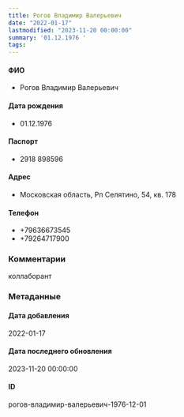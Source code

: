 ```yaml
---
title: Рогов Владимир Валерьевич
date: "2022-01-17"
lastmodified: "2023-11-20 00:00:00"
summary: '01.12.1976 '
tags: 
---
```

<!--# pp1-->
<!--## Фигурант-->
<!--### Личные данные-->
#### ФИО
- Рогов Владимир Валерьевич
#### Дата рождения
- 01.12.1976
#### Паспорт
- 2918 898596
#### Адрес
- Московская область, Рп Селятино, 54, кв. 178
#### Телефон
- +79636673545
- +79264717900
### Комментарии
коллаборант
### Метаданные
#### Дата добавления
2022-01-17
#### Дата последнего обновления
2023-11-20 00:00:00
#### ID
рогов-владимир-валерьевич-1976-12-01
<!--## END;-->
